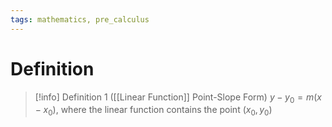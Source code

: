 ```yaml
---
tags: mathematics, pre_calculus
---
```


# Definition

> [!info] Definition 1 ([[Linear Function]] Point-Slope Form)
> $y - y_0 = m(x - x_0)$, where the linear function contains the point $(x_0, y_0)$